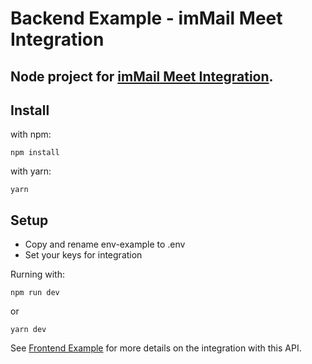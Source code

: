 # Backend Example - imMail Meet Integration
## Node project for [imMail Meet Integration](https://helpcenter.immail.ca/en/knowledge-base/immail-meet-embedding/).

## Install
with npm:
```
npm install
```

with yarn:
```
yarn
```
## Setup
 - Copy and rename env-example to .env
 - Set your keys for integration

Rurning with:
```
npm run dev
```
or
```
yarn dev
```

See [Frontend Example](https://github.com/rogeriomq/reactjs-immail-meet) for more details on the integration with this API.
